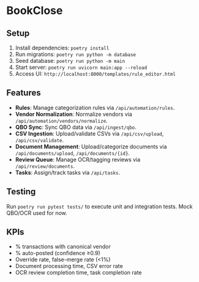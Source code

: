 # BookClose

## Setup
1. Install dependencies: `poetry install`
2. Run migrations: `poetry run python -m database`
3. Seed database: `poetry run python -m main`
4. Start server: `poetry run uvicorn main:app --reload`
5. Access UI: `http://localhost:8000/templates/rule_editor.html`

## Features
- **Rules**: Manage categorization rules via `/api/automation/rules`.
- **Vendor Normalization**: Normalize vendors via `/api/automation/vendors/normalize`.
- **QBO Sync**: Sync QBO data via `/api/ingest/qbo`.
- **CSV Ingestion**: Upload/validate CSVs via `/api/csv/upload`, `/api/csv/validate`.
- **Document Management**: Upload/categorize documents via `/api/documents/upload`, `/api/documents/{id}`.
- **Review Queue**: Manage OCR/tagging reviews via `/api/review/documents`.
- **Tasks**: Assign/track tasks via `/api/tasks`.

## Testing
Run `poetry run pytest tests/` to execute unit and integration tests. Mock QBO/OCR used for now.

## KPIs
- % transactions with canonical vendor
- % auto-posted (confidence ≥0.9)
- Override rate, false-merge rate (<1%)
- Document processing time, CSV error rate
- OCR review completion time, task completion rate
